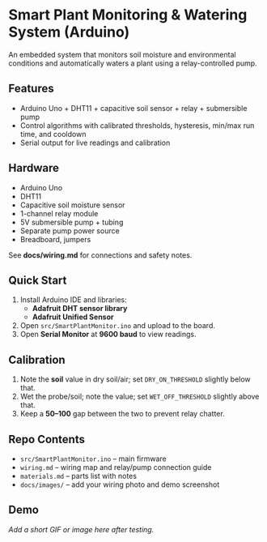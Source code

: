 # Smart Plant Monitoring & Watering System (Arduino)

An embedded system that monitors soil moisture and environmental conditions and automatically waters a plant using a relay-controlled pump.

## Features
- Arduino Uno + DHT11 + capacitive soil sensor + relay + submersible pump
- Control algorithms with calibrated thresholds, hysteresis, min/max run time, and cooldown
- Serial output for live readings and calibration

## Hardware
- Arduino Uno 
- DHT11 
- Capacitive soil moisture sensor 
- 1-channel relay module 
- 5V submersible pump + tubing
- Separate pump power source 
- Breadboard, jumpers

See **docs/wiring.md** for connections and safety notes.

## Quick Start
1. Install Arduino IDE and libraries:
   - **Adafruit DHT sensor library**
   - **Adafruit Unified Sensor**
2. Open `src/SmartPlantMonitor.ino` and upload to the board.
3. Open **Serial Monitor** at **9600 baud** to view readings.

## Calibration
1. Note the **soil** value in dry soil/air; set `DRY_ON_THRESHOLD` slightly below that.
2. Wet the probe/soil; note the value; set `WET_OFF_THRESHOLD` slightly above that.
3. Keep a **50–100** gap between the two to prevent relay chatter.

## Repo Contents
- `src/SmartPlantMonitor.ino` – main firmware
- `wiring.md` – wiring map and relay/pump connection guide
- `materials.md` – parts list with notes
- `docs/images/` – add your wiring photo and demo screenshot

## Demo
_Add a short GIF or image here after testing._
